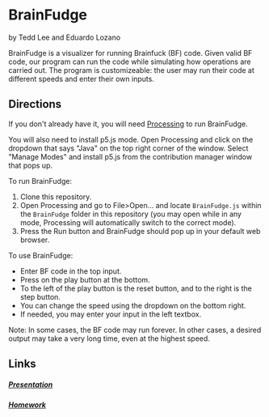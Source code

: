 # BrainFudge
by Tedd Lee and Eduardo Lozano

BrainFudge is a visualizer for running Brainfuck (BF) code. Given valid BF code, our program can run the code while simulating how operations are carried out. The program is customizeable: the user may run their code at different speeds and enter their own inputs.

## Directions
If you don't already have it, you will need [Processing](https://processing.org/download) to run BrainFudge.

You will also need to install p5.js mode. Open Processing and click on the dropdown that says "Java" on the top right corner of the window. Select "Manage Modes" and install p5.js from the contribution manager window that pops up.

To run BrainFudge:
1. Clone this repository.
2. Open Processing and go to File>Open... and locate `BrainFudge.js` within the `BrainFudge` folder in this repository (you may open while in any mode, Processing will automatically switch to the correct mode).
3. Press the Run button and BrainFudge should pop up in your default web browser.

To use BrainFudge:
- Enter BF code in the top input.
- Press on the play button at the bottom.
- To the left of the play button is the reset button, and to the right is the step button.
- You can change the speed using the dropdown on the bottom right.
- If needed, you may enter your input in the left textbox.

Note: In some cases, the BF code may run forever. In other cases, a desired output may take a very long time, even at the highest speed.

## Links
##### [Presentation](PRESENTATION.md)
##### [Homework](HOMEWORK.md)
